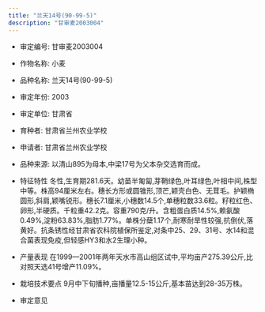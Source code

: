 ```yaml
---
title: "兰天14号(90-99-5)"
description: "甘审麦2003004"
---
```

* 审定编号:  甘审麦2003004

*  作物名称:  小麦

*  品种名称:  兰天14号(90-99-5)

*  审定年份:  2003

*  审定单位:  甘肃省

* 育种者:  甘肃省兰州农业学校

*  申请者:  甘肃省兰州农业学校

*  品种来源:  以清山895为母本,中梁17号为父本杂交选育而成。

*  特征特性
冬性,生育期281.6天。幼苗半匍匐,芽鞘绿色,叶耳绿色,叶相中间,株型中等。株高94厘米左右。穗长方形或圆锥形,顶芒,颖壳白色、无茸毛。护颖椭圆形,斜肩,颖嘴锐形。穗长7.1厘米,小穗数14.5个,单穗粒数33.6粒。籽粒红色、卵形,半硬质。千粒重42.2克。容重790克/升。含粗蛋白质14.5%,赖氨酸0.49%,淀粉63.83%,脂肪1.77%。单株分蘖1.17个,耐寒耐旱性较强,抗倒伏,落黄好。抗条锈性经甘肃省农科院植保所鉴定,对条中25、29、31号、水14和混合菌表现免疫,但轻感HY3和水2生理小种。

*  产量表现
在1999—2001年两年天水市高山组区试中,平均亩产275.39公斤,比对照天选41号增产11.09%。

*  栽培技术要点
9月中下旬播种,亩播量12.5-15公斤,基本苗达到28-35万株。

*  审定意见

